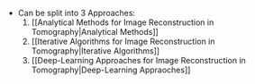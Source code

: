 - Can be split into 3 Approaches:
	1. [[Analytical Methods for Image Reconstruction in Tomography|Analytical Methods]]
	2. [[Iterative Algorithms for Image Reconstruction in Tomography|Iterative Algorithms]]
	3. [[Deep-Learning Approaches for Image Reconstruction in Tomography|Deep-Learning Appraoches]]